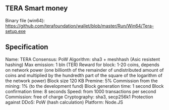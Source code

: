 ﻿## TERA Smart money


Binary file (win64): https://github.com/terafoundation/wallet/blob/master/Run/Win64/Tera-setup.exe

## Specification

Name: TERA
Consensus: PoW
Algorithm:  sha3 + meshhash (Asic resistent hashing)
Max emission: 1 bln (TER)
Reward for block: 1-20 coins, depends on network power (one billionth of the remainder of undistributed amount of coins and multiplied by the hundredth part of the square of the logarithm of the network power)
Block size 120 KB
Premine: 5%
Commission from the mining: 1% (to the development fund)
Block generation time: 1 second
Block confirmation time: 8 seconds
Speed: from 1000 transactions per second
Commission: free of charge 
Cryptography: sha3, secp256k1
Protection against DDoS: PoW (hash calculation)
Platform: Node.JS
